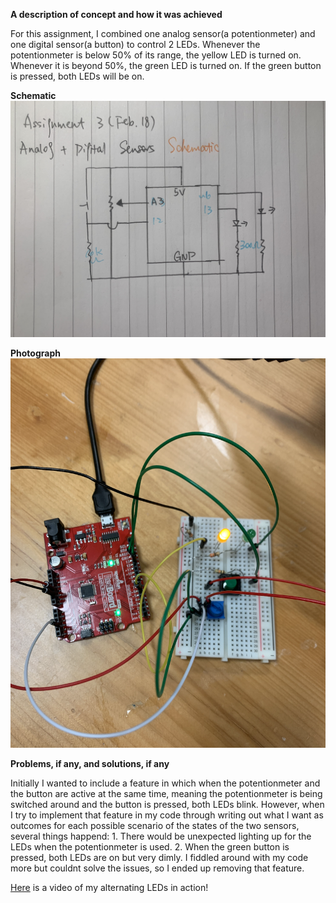 **A description of concept and how it was achieved**

For this assignment, I combined one analog sensor(a potentionmeter) and one digital sensor(a button) to control 2 LEDs. Whenever the potentionmeter is below 50% of its range, the yellow LED is turned on. Whenever it is beyond 50%, the green LED is turned on. If the green button is pressed, both LEDs will be on. 


**Schematic**
![](schematic.jpg)

**Photograph**
![](setup.jpg)

**Problems, if any, and solutions, if any**

Initially I wanted to include a feature in which when the potentionmeter and the button are active at the same time, meaning the potentionmeter is being switched around and the button is pressed, both LEDs blink. However, when I try to implement that feature in my code through writing out what I want as outcomes for each possible scenario of the states of the two sensors, several things happend: 1. There would be unexpected lighting up for the LEDs when the potentionmeter is used. 2. When the green button is pressed, both LEDs are on but very dimly. I fiddled around with my code more but couldnt solve the issues, so I ended up removing that feature. 


[Here](https://www.youtube.com/watch?v=qS9syfXv_s0) is a video of my alternating LEDs in action!

